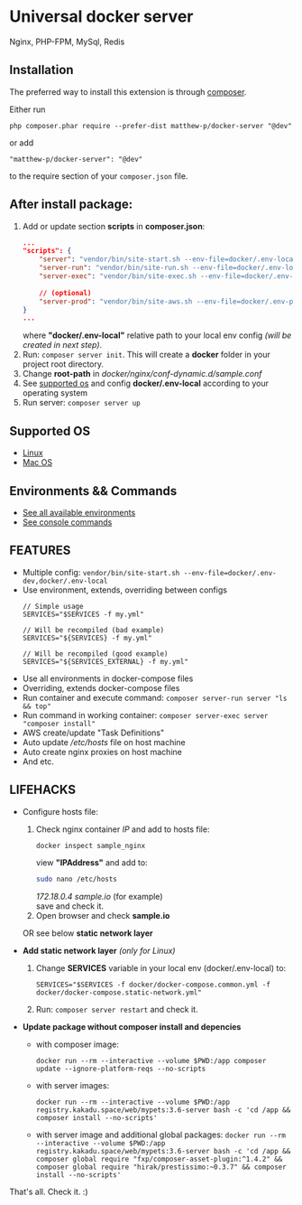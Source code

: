 Universal docker server
===========================
Nginx, PHP-FPM, MySql, Redis

Installation
------------

The preferred way to install this extension is through [composer](http://getcomposer.org/download/).

Either run

```
php composer.phar require --prefer-dist matthew-p/docker-server "@dev"
```

or add

```
"matthew-p/docker-server": "@dev"
```

to the require section of your `composer.json` file.

## After install package:

1. Add or update section **scripts** in **composer.json**:
    ```json
    ...
    "scripts": {
        "server": "vendor/bin/site-start.sh --env-file=docker/.env-local",
        "server-run": "vendor/bin/site-run.sh --env-file=docker/.env-local",
        "server-exec": "vendor/bin/site-exec.sh --env-file=docker/.env-local",
     
        // (optional)
        "server-prod": "vendor/bin/site-aws.sh --env-file=docker/.env-prod"
    }
    ...
    ```
    where **"docker/.env-local"** relative path to your local env config _(will be created in next step)_.
2. Run: ```composer server init```. This will create a **docker** folder in your project root directory.
3. Change **root-path** in _docker/nginx/conf-dynamic.d/sample.conf_
4. See [supported os](#supported-os) and config **docker/.env-local** according to your operating system
5. Run server: ```composer server up ```

## Supported OS
 - [Linux](docs/LINUX.md)
 - [Mac OS](docs/MACOS.md)
 
## Environments && Commands
 - [See all available environments](docs/ENVIRONMENTS.md)
 - [See console commands](docs/COMMANDS.md)

**FEATURES**
---
- Multiple config: ```vendor/bin/site-start.sh --env-file=docker/.env-dev,docker/.env-local```
- Use environment, extends, overriding between configs
    ```
    // Simple usage
    SERVICES="$SERVICES -f my.yml"
    
    // Will be recompiled (bad example)
    SERVICES="${SERVICES} -f my.yml"
    
    // Will be recompiled (good example)
    SERVICES="${SERVICES_EXTERNAL} -f my.yml"
    ```
- Use all environments in docker-compose files
- Overriding, extends docker-compose files
- Run container and execute command: ```composer server-run server "ls && top"```
- Run command in working container: ```composer server-exec server "composer install"```
- AWS create/update "Task Definitions"
- Auto update _/etc/hosts_ file on host machine
- Auto create nginx proxies on host machine
- And etc.  

## LIFEHACKS
- Configure hosts file:
    1. Check nginx container _IP_ and add to hosts file:
        ```bash
        docker inspect sample_nginx
        ```
        view **"IPAddress"** and add to:
        ```bash
        sudo nano /etc/hosts
        ```
        _172.18.0.4 sample.io_ (for example)  
        save and check it.
    2. Open browser and check **sample.io**

    OR see below **static network layer**
  
- **Add static network layer** _(only for Linux)_
    1. Change **SERVICES** variable in your local env (docker/.env-local) to:
        ```
        SERVICES="$SERVICES -f docker/docker-compose.common.yml -f docker/docker-compose.static-network.yml"
        ```
    2. Run: ```composer server restart``` and check it.
- **Update package without composer install and depencies**

    - with composer image:
    
        ```docker run --rm --interactive --volume $PWD:/app composer update --ignore-platform-reqs --no-scripts```
    
    - with server images:

        ```docker run --rm --interactive --volume $PWD:/app registry.kakadu.space/web/mypets:3.6-server bash -c 'cd /app && composer install --no-scripts'```
        
    - with server image and additional global packages:
        ```docker run --rm --interactive --volume $PWD:/app registry.kakadu.space/web/mypets:3.6-server bash -c 'cd /app && composer global require "fxp/composer-asset-plugin:^1.4.2" && composer global require "hirak/prestissimo:~0.3.7" && composer install --no-scripts'```

That's all. Check it. :)

